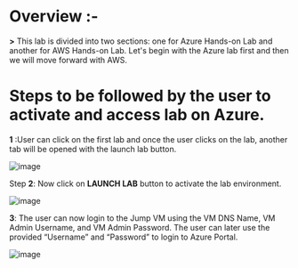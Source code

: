 # Overview :-

**>** This lab is divided into two sections: one for Azure Hands-on Lab and another for AWS Hands-on Lab. Let's begin with the Azure lab first and then we will move forward with AWS.

# Steps to be followed by the user to activate and access lab on Azure.

**1**	:User can click on the first lab and once the user clicks on the lab, another tab will be opened with the launch lab button.

![image](https://user-images.githubusercontent.com/85232046/160369896-3aa88f0d-aa41-4759-b928-d7e03ba4c4d8.png)

Step **2**: Now click on **LAUNCH LAB** button to activate the lab environment.

![image](https://user-images.githubusercontent.com/85232046/160365851-ef79738a-b73b-49b5-8eeb-25caa3dd900c.png)
 
**3**:	The user can now login to the Jump VM using the VM DNS Name, VM Admin Username, and VM Admin Password. The user can later use the provided “Username” and “Password” to login to Azure Portal.

![image](https://user-images.githubusercontent.com/85232046/160334072-e15a6dd2-b8ac-469b-bec1-182c784bd3da.png)

